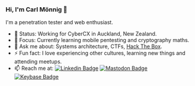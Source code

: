 ### Hi, I'm Carl Mönnig 👋

I'm a penetration tester and web enthusiast.

- 🔭 Status: Working for CyberCX in Auckland, New Zealand.
- 🌱 Focus: Currently learning mobile pentesting and cryptography maths.
- 💬 Ask me about: Systems architecture, CTFs, [Hack The Box](https://hackthebox.eu/).
- ⚡ Fun fact: I love experiencing other cultures, learning new things and attending meetups.
- 📫 Reach me at: [![Linkedin Badge](https://img.shields.io/badge/-carlmon-blue?style=flat-square&logo=Linkedin&logoColor=white&link=https://www.linkedin.com/in/carlmon/)](https://www.linkedin.com/in/carlmon/) [![Mastodon Badge](https://img.shields.io/badge/-spymky-1ca0f1?style=flat-square&labelColor=1ca0f1&logo=mastodon&logoColor=white&link=https://infosec.exchange/@spymky)](https://infosec.exchange/@spymky) [![Keybase Badge](https://img.shields.io/badge/-spymky-3663ea?style=flat-square&labelColor=3663ea&logo=keybase&logoColor=white&link=https://keybase.io/spymky)](https://keybase.io/spymky)

